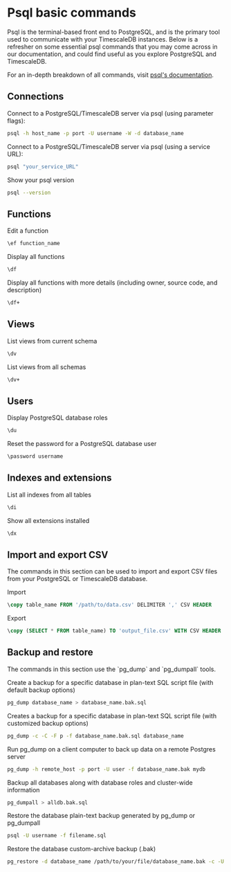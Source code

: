 # Psql basic commands

Psql is the terminal-based front end to PostgreSQL, and is the primary tool used
to communicate with your TimescaleDB instances. Below is a refresher on some essential
psql commands that you may come across in our documentation, and could find useful
as you explore PostgreSQL and TimescaleDB.

For an in-depth breakdown of all commands, visit [psql's documentation](https://www.postgresql.org/docs/13/app-psql.html).

## Connections

Connect to a PostgreSQL/TimescaleDB server via psql (using parameter flags):

```bash
psql -h host_name -p port -U username -W -d database_name
```

Connect to a PostgreSQL/TimescaleDB server via psql (using a service URL):

```bash
psql "your_service_URL"
```

Show your psql version

```bash
psql --version
```

## Functions

Edit a function

```bash
\ef function_name
```

Display all functions

```bash
\df
```

Display all functions with more details (including owner, source code, and description)
```bash
\df+
```

## Views

List views from current schema

```bash
\dv
```

List views from all schemas
```bash
\dv+
```

## Users

Display PostgreSQL database roles
```bash
\du
```

Reset the password for a PostgreSQL database user
```bash
\password username
```

## Indexes and extensions

List all indexes from all tables

```bash
\di
```

Show all extensions installed
```bash
\dx
```

## Import and export CSV
The commands in this section can be used to import and export CSV files from your PostgreSQL or TimescaleDB database.

Import
```sql
\copy table_name FROM '/path/to/data.csv' DELIMITER ',' CSV HEADER
```

Export
```sql
\copy (SELECT * FROM table_name) TO 'output_file.csv' WITH CSV HEADER
```

## Backup and restore

<highlight type="note">
The commands in this section use the `pg_dump` and `pg_dumpall` tools.
</highlight>

Create a backup for a specific database in plan-text SQL script file
(with default backup options)

```bash
pg_dump database_name > database_name.bak.sql
```

Creates a backup for a specific database in plan-text SQL script file (with customized backup options)

```bash
pg_dump -c -C -F p -f database_name.bak.sql database_name
```

Run pg_dump on a client computer to back up data on a remote Postgres server

```bash
pg_dump -h remote_host -p port -U user -f database_name.bak mydb
```

Backup all databases along with database roles and cluster-wide information

```bash
pg_dumpall > alldb.bak.sql
```

Restore the database plain-text backup generated by pg_dump or pg_dumpall

```bash
psql -U username -f filename.sql
```

Restore the database custom-archive backup (.bak)

```bash
pg_restore -d database_name /path/to/your/file/database_name.bak -c -U database_user
```
